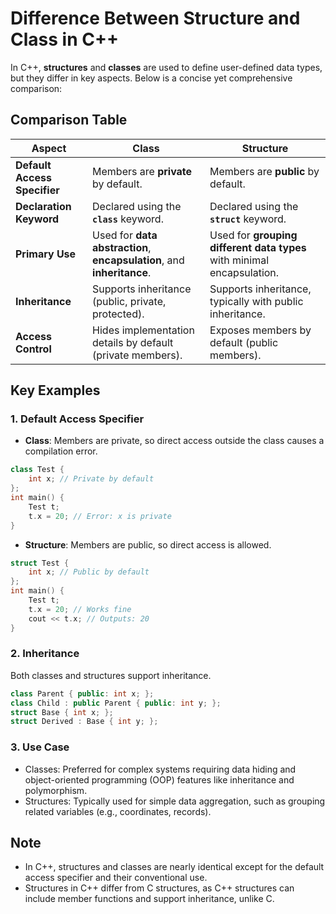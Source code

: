 # Difference Between Structure and Class in C++

In C++, **structures** and **classes** are used to define user-defined data types, but they differ in key aspects. Below is a concise yet comprehensive comparison:

## Comparison Table

| **Aspect**                | **Class**                                                                 | **Structure**                                                             |
|---------------------------|---------------------------------------------------------------------------|---------------------------------------------------------------------------|
| **Default Access Specifier** | Members are **private** by default.                                       | Members are **public** by default.                                       |
| **Declaration Keyword**   | Declared using the **`class`** keyword.                                   | Declared using the **`struct`** keyword.                                 |
| **Primary Use**           | Used for **data abstraction**, **encapsulation**, and **inheritance**.    | Used for **grouping different data types** with minimal encapsulation.    |
| **Inheritance**           | Supports inheritance (public, private, protected).                       | Supports inheritance, typically with public inheritance.                  |
| **Access Control**        | Hides implementation details by default (private members).               | Exposes members by default (public members).                             |



## Key Examples

### 1. Default Access Specifier
- **Class**: Members are private, so direct access outside the class causes a compilation error.
```cpp
class Test {
    int x; // Private by default
};
int main() {
    Test t;
    t.x = 20; // Error: x is private
}
```

- **Structure**: Members are public, so direct access is allowed.
```cpp
struct Test {
    int x; // Public by default
};
int main() {
    Test t;
    t.x = 20; // Works fine
    cout << t.x; // Outputs: 20
}
```

### 2. Inheritance
Both classes and structures support inheritance.

```cpp
class Parent { public: int x; };
class Child : public Parent { public: int y; };
struct Base { int x; };
struct Derived : Base { int y; };
```

### 3. Use Case
- Classes: Preferred for complex systems requiring data hiding and object-oriented programming (OOP) features like inheritance and polymorphism.
- Structures: Typically used for simple data aggregation, such as grouping related variables (e.g., coordinates, records).

## Note
- In C++, structures and classes are nearly identical except for the default access specifier and their conventional use.
- Structures in C++ differ from C structures, as C++ structures can include member functions and support inheritance, unlike C.